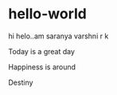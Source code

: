 # hello-world


hi helo..am saranya varshni r k 

Today is a great day

Happiness is around

Destiny

